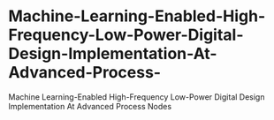 # Machine-Learning-Enabled-High-Frequency-Low-Power-Digital-Design-Implementation-At-Advanced-Process-
Machine Learning-Enabled High-Frequency Low-Power Digital Design Implementation At Advanced Process Nodes

